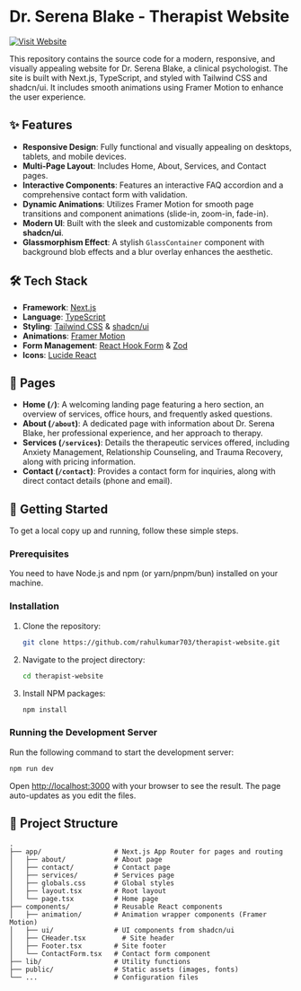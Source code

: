 # Dr. Serena Blake - Therapist Website

[![Visit Website](https://therapist-website-demo.vercel.app/assets/images/logo.svg)](https://therapist-website-demo.vercel.app/)

This repository contains the source code for a modern, responsive, and visually appealing website for Dr. Serena Blake, a clinical psychologist. The site is built with Next.js, TypeScript, and styled with Tailwind CSS and shadcn/ui. It includes smooth animations using Framer Motion to enhance the user experience.

## ✨ Features

- **Responsive Design**: Fully functional and visually appealing on desktops, tablets, and mobile devices.
- **Multi-Page Layout**: Includes Home, About, Services, and Contact pages.
- **Interactive Components**: Features an interactive FAQ accordion and a comprehensive contact form with validation.
- **Dynamic Animations**: Utilizes Framer Motion for smooth page transitions and component animations (slide-in, zoom-in, fade-in).
- **Modern UI**: Built with the sleek and customizable components from **shadcn/ui**.
- **Glassmorphism Effect**: A stylish `GlassContainer` component with background blob effects and a blur overlay enhances the aesthetic.

## 🛠️ Tech Stack

- **Framework**: [Next.js](https://nextjs.org/)
- **Language**: [TypeScript](https://www.typescriptlang.org/)
- **Styling**: [Tailwind CSS](https://tailwindcss.com/) & [shadcn/ui](https://ui.shadcn.com/)
- **Animations**: [Framer Motion](https://www.framer.com/motion/)
- **Form Management**: [React Hook Form](https://react-hook-form.com/) & [Zod](https://zod.dev/)
- **Icons**: [Lucide React](https://lucide.dev/)

## 📄 Pages

- **Home (`/`)**: A welcoming landing page featuring a hero section, an overview of services, office hours, and frequently asked questions.
- **About (`/about`)**: A dedicated page with information about Dr. Serena Blake, her professional experience, and her approach to therapy.
- **Services (`/services`)**: Details the therapeutic services offered, including Anxiety Management, Relationship Counseling, and Trauma Recovery, along with pricing information.
- **Contact (`/contact`)**: Provides a contact form for inquiries, along with direct contact details (phone and email).

## 🚀 Getting Started

To get a local copy up and running, follow these simple steps.

### Prerequisites

You need to have Node.js and npm (or yarn/pnpm/bun) installed on your machine.

### Installation

1.  Clone the repository:
    ```bash
    git clone https://github.com/rahulkumar703/therapist-website.git
    ```
2.  Navigate to the project directory:
    ```bash
    cd therapist-website
    ```
3.  Install NPM packages:
    ```bash
    npm install
    ```

### Running the Development Server

Run the following command to start the development server:

```bash
npm run dev
```

Open [http://localhost:3000](http://localhost:3000) with your browser to see the result. The page auto-updates as you edit the files.

## 📁 Project Structure

```
.
├── app/                  # Next.js App Router for pages and routing
│   ├── about/            # About page
│   ├── contact/          # Contact page
│   ├── services/         # Services page
│   ├── globals.css       # Global styles
│   ├── layout.tsx        # Root layout
│   └── page.tsx          # Home page
├── components/           # Reusable React components
│   ├── animation/        # Animation wrapper components (Framer Motion)
│   ├── ui/               # UI components from shadcn/ui
│   ├── CHeader.tsx         # Site header
│   ├── Footer.tsx        # Site footer
│   └── ContactForm.tsx   # Contact form component
├── lib/                  # Utility functions
├── public/               # Static assets (images, fonts)
└── ...                   # Configuration files
```
